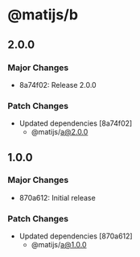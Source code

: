 # @matijs/b

## 2.0.0

### Major Changes

- 8a74f02: Release 2.0.0

### Patch Changes

- Updated dependencies [8a74f02]
  - @matijs/a@2.0.0

## 1.0.0

### Major Changes

- 870a612: Initial release

### Patch Changes

- Updated dependencies [870a612]
  - @matijs/a@1.0.0

